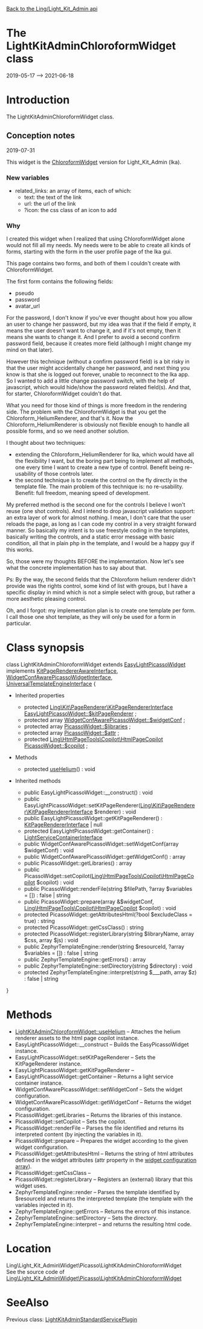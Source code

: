 [Back to the Ling/Light_Kit_Admin api](https://github.com/lingtalfi/Light_Kit_Admin/blob/master/doc/api/Ling/Light_Kit_Admin.md)



The LightKitAdminChloroformWidget class
================
2019-05-17 --> 2021-06-18






Introduction
============

The LightKitAdminChloroformWidget class.


Conception notes
-----------
2019-07-31


This widget is the [ChloroformWidget](https://github.com/lingtalfi/Light_Kit_BootstrapWidgetLibrary/blob/master/doc/pages/widget-variables-description.md#chloroformwidget) version for Light_Kit_Admin (lka).


### New variables

- related_links: an array of items, each of which:
     - text: the text of the link
     - url: the url of the link
     - ?icon: the css class of an icon to add




### Why


I created this widget when I realized that using ChloroformWidget alone would not fill all my needs.
My needs were to be able to create all kinds of forms, starting with the form in the user profile page
of the lka gui.

This page contains two forms, and both of them I couldn't create with ChloroformWidget.

The first form contains the following fields:

- pseudo
- password
- avatar_url

For the password, I don't know if you've ever thought about how you allow an user to change her password,
but my idea was that if the field if empty, it means the user doesn't want to change it, and if it's
not empty, then it means she wants to change it.
And I prefer to avoid a second confirm password field, because it creates more field (although I might
change my mind on that later).

However this technique (without a confirm password field) is a bit risky in that the user might accidentally
change her password, and next thing you know is that she is logged out forever, unable to reconnect to the lka
app.
So I wanted to add a little change password switch, with the help of javascript, which would hide/show the
password related field(s).
And that, for starter, ChloroformWidget couldn't do that.

What you need for those kind of things is more freedom in the rendering side.
The problem with the ChloroformWidget is that you get the Chloroform_HeliumRenderer, and that's it.
Now the Chloroform_HeliumRenderer is obviously not flexible enough to handle all possible forms,
and so we need another solution.

I thought about two techniques:
- extending the Chloroform_HeliumRenderer for lka, which would have all the flexibility I want, but the boring
part being to implement all methods, one every time I want to create a new type of control. Benefit being
re-usability of those controls later.
- the second technique is to create the control on the fly directly in the template file. The main problem
     of this technique is: no re-usability. Benefit: full freedom, meaning speed of development.

My preferred method is the second one for the controls I believe I won't reuse (one shot controls).
And I intend to drop javascript validation support: an extra layer of work for almost nothing.
I mean, I don't care that the user reloads the page, as long as I can code my control in a very straight
forward manner. So basically my intent is to use freestyle coding in the templates, basically writing the controls,
and a static error message with basic condition, all that in plain php in the template, and I would be a happy guy
if this works.

So, those were my thoughts BEFORE the implementation. Now let's see what the concrete implementation
has to say about that.

Ps: By the way, the second fields that the Chloroform helium renderer didn't provide was the rights control,
some kind of list with groups, but I have a specific display in mind which is not a simple select with group,
but rather a more aesthetic pleasing control.



Oh, and I forgot: my implementation plan is to create one template per form.
I call those one shot template, as they will only be used for a form in particular.



Class synopsis
==============


class <span class="pl-k">LightKitAdminChloroformWidget</span> extends [EasyLightPicassoWidget](https://github.com/lingtalfi/Kit_PicassoWidget/blob/master/doc/api/Ling/Kit_PicassoWidget/Widget/EasyLightPicassoWidget.md) implements [KitPageRendererAwareInterface](https://github.com/lingtalfi/Kit/blob/master/doc/api/Ling/Kit/PageRenderer/KitPageRendererAwareInterface.md), [WidgetConfAwarePicassoWidgetInterface](https://github.com/lingtalfi/Kit_PicassoWidget/blob/master/doc/api/Ling/Kit_PicassoWidget/Widget/WidgetConfAwarePicassoWidgetInterface.md), [UniversalTemplateEngineInterface](https://github.com/lingtalfi/UniversalTemplateEngine/blob/master/doc/api/Ling/UniversalTemplateEngine/UniversalTemplateEngineInterface.md) {

- Inherited properties
    - protected [Ling\Kit\PageRenderer\KitPageRendererInterface](https://github.com/lingtalfi/Kit/blob/master/doc/api/Ling/Kit/PageRenderer/KitPageRendererInterface.md) [EasyLightPicassoWidget::$kitPageRenderer](#property-kitPageRenderer) ;
    - protected array [WidgetConfAwarePicassoWidget::$widgetConf](#property-widgetConf) ;
    - protected array [PicassoWidget::$libraries](#property-libraries) ;
    - protected array [PicassoWidget::$attr](#property-attr) ;
    - protected [Ling\HtmlPageTools\Copilot\HtmlPageCopilot](https://github.com/lingtalfi/HtmlPageTools/blob/master/doc/api/Ling/HtmlPageTools/Copilot/HtmlPageCopilot.md) [PicassoWidget::$copilot](#property-copilot) ;

- Methods
    - protected [useHelium](https://github.com/lingtalfi/Light_Kit_Admin/blob/master/doc/api/Ling/Light_Kit_Admin/Widget/Picasso/LightKitAdminChloroformWidget/useHelium.md)() : void

- Inherited methods
    - public EasyLightPicassoWidget::__construct() : void
    - public EasyLightPicassoWidget::setKitPageRenderer([Ling\Kit\PageRenderer\KitPageRendererInterface](https://github.com/lingtalfi/Kit/blob/master/doc/api/Ling/Kit/PageRenderer/KitPageRendererInterface.md) $renderer) : void
    - public EasyLightPicassoWidget::getKitPageRenderer() : [KitPageRendererInterface](https://github.com/lingtalfi/Kit/blob/master/doc/api/Ling/Kit/PageRenderer/KitPageRendererInterface.md) | null
    - protected EasyLightPicassoWidget::getContainer() : [LightServiceContainerInterface](https://github.com/lingtalfi/Light/blob/master/doc/api/Ling/Light/ServiceContainer/LightServiceContainerInterface.md)
    - public WidgetConfAwarePicassoWidget::setWidgetConf(array $widgetConf) : void
    - public WidgetConfAwarePicassoWidget::getWidgetConf() : array
    - public PicassoWidget::getLibraries() : array
    - public PicassoWidget::setCopilot([Ling\HtmlPageTools\Copilot\HtmlPageCopilot](https://github.com/lingtalfi/HtmlPageTools/blob/master/doc/api/Ling/HtmlPageTools/Copilot/HtmlPageCopilot.md) $copilot) : void
    - public PicassoWidget::renderFile(string $filePath, ?array $variables = []) : false | string
    - public PicassoWidget::prepare(array &$widgetConf, [Ling\HtmlPageTools\Copilot\HtmlPageCopilot](https://github.com/lingtalfi/HtmlPageTools/blob/master/doc/api/Ling/HtmlPageTools/Copilot/HtmlPageCopilot.md) $copilot) : void
    - protected PicassoWidget::getAttributesHtml(?bool $excludeClass = true) : string
    - protected PicassoWidget::getCssClass() : string
    - protected PicassoWidget::registerLibrary(string $libraryName, array $css, array $js) : void
    - public ZephyrTemplateEngine::render(string $resourceId, ?array $variables = []) : false | string
    - public ZephyrTemplateEngine::getErrors() : array
    - public ZephyrTemplateEngine::setDirectory(string $directory) : void
    - protected ZephyrTemplateEngine::interpret(string $___path, array $z) : false | string

}






Methods
==============

- [LightKitAdminChloroformWidget::useHelium](https://github.com/lingtalfi/Light_Kit_Admin/blob/master/doc/api/Ling/Light_Kit_Admin/Widget/Picasso/LightKitAdminChloroformWidget/useHelium.md) &ndash; Attaches the helium renderer assets to the html page copilot instance.
- EasyLightPicassoWidget::__construct &ndash; Builds the EasyPicassoWidget instance.
- EasyLightPicassoWidget::setKitPageRenderer &ndash; Sets the KitPageRenderer instance.
- EasyLightPicassoWidget::getKitPageRenderer &ndash; 
- EasyLightPicassoWidget::getContainer &ndash; Returns a light service container instance.
- WidgetConfAwarePicassoWidget::setWidgetConf &ndash; Sets the widget configuration.
- WidgetConfAwarePicassoWidget::getWidgetConf &ndash; Returns the widget configuration.
- PicassoWidget::getLibraries &ndash; Returns the libraries of this instance.
- PicassoWidget::setCopilot &ndash; Sets the copilot.
- PicassoWidget::renderFile &ndash; Parses the file identified and returns its interpreted content (by injecting the variables in it).
- PicassoWidget::prepare &ndash; Prepares the widget according to the given widget configuration.
- PicassoWidget::getAttributesHtml &ndash; Returns the string of html attributes defined in the widget attributes (attr property in the [widget configuration array](https://github.com/lingtalfi/Kit_PicassoWidget#the-picasso-widget-array)).
- PicassoWidget::getCssClass &ndash; 
- PicassoWidget::registerLibrary &ndash; Registers an (external) library that this widget uses.
- ZephyrTemplateEngine::render &ndash; Parses the template identified by $resourceId and returns the interpreted template (the template with the variables injected in it).
- ZephyrTemplateEngine::getErrors &ndash; Returns the errors of this instance.
- ZephyrTemplateEngine::setDirectory &ndash; Sets the directory.
- ZephyrTemplateEngine::interpret &ndash; and returns the resulting html code.





Location
=============
Ling\Light_Kit_Admin\Widget\Picasso\LightKitAdminChloroformWidget<br>
See the source code of [Ling\Light_Kit_Admin\Widget\Picasso\LightKitAdminChloroformWidget](https://github.com/lingtalfi/Light_Kit_Admin/blob/master/Widget/Picasso/LightKitAdminChloroformWidget.php)



SeeAlso
==============
Previous class: [LightKitAdminStandardServicePlugin](https://github.com/lingtalfi/Light_Kit_Admin/blob/master/doc/api/Ling/Light_Kit_Admin/Service/LightKitAdminStandardServicePlugin.md)<br>
